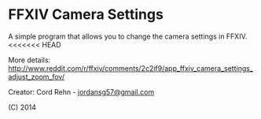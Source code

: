 FFXIV Camera Settings
=========================

A simple program that allows you to change the camera settings in FFXIV.
<<<<<<< HEAD


More details:
http://www.reddit.com/r/ffxiv/comments/2c2if9/app_ffxiv_camera_settings_adjust_zoom_fov/




Creator:
  Cord Rehn - <jordansg57@gmail.com>

(C) 2014
